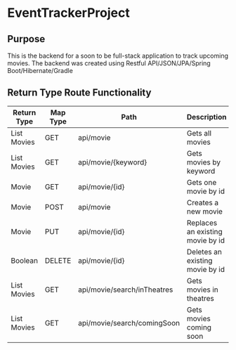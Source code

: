 # EventTrackerProject

## Purpose
This is the backend for a soon to be full-stack application to track upcoming movies. The backend was created using Restful API/JSON/JPA/Spring Boot/Hibernate/Gradle
## Return Type	Route	Functionality
| Return Type   | Map Type | Path                        | Description                      |
| ------------- | -------- | --------------------------- | -------------------------------- |
| List Movies   | GET      | api/movie                   | Gets all movies                  |
| List Movies  	| GET      | api/movie/{keyword}         | Gets movies by keyword           |
| Movie	        | GET      | api/movie/{id}              |	Gets one movie by id            |
| Movie	        | POST     | api/movie	                 | Creates a new movie              |
| Movie	        | PUT      | api/movie/{id}	             | Replaces an existing movie by id |
| Boolean	      | DELETE   | api/movie/{id}	             | Deletes an existing movie by id  |
|List Movies    |GET       | api/movie/search/inTheatres | Gets movies in theatres          |
|List Movies    |GET       | api/movie/search/comingSoon | Gets movies coming soon          |
